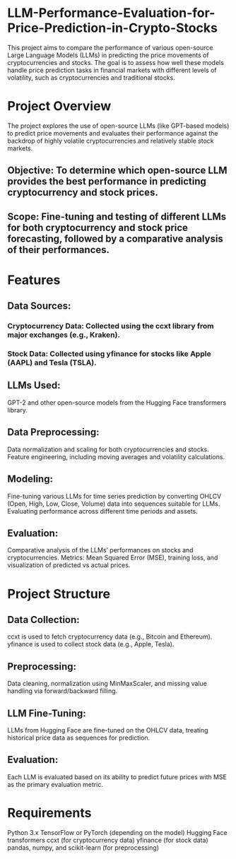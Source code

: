 # LLM-Performance-Evaluation-for-Price-Prediction-in-Crypto-Stocks
This project aims to compare the performance of various open-source Large Language Models (LLMs) in predicting the price movements of cryptocurrencies and stocks. The goal is to assess how well these models handle price prediction tasks in financial markets with different levels of volatility, such as cryptocurrencies and traditional stocks.
# Project Overview
The project explores the use of open-source LLMs (like GPT-based models) to predict price movements and evaluates their performance against the backdrop of highly volatile cryptocurrencies and relatively stable stock markets.

## Objective: To determine which open-source LLM provides the best performance in predicting cryptocurrency and stock prices.
## Scope: Fine-tuning and testing of different LLMs for both cryptocurrency and stock price forecasting, followed by a comparative analysis of their performances.
# Features
## Data Sources:

### Cryptocurrency Data: Collected using the ccxt library from major exchanges (e.g., Kraken).
### Stock Data: Collected using yfinance for stocks like Apple (AAPL) and Tesla (TSLA).
## LLMs Used:

GPT-2 and other open-source models from the Hugging Face transformers library.
## Data Preprocessing:

Data normalization and scaling for both cryptocurrencies and stocks.
Feature engineering, including moving averages and volatility calculations.
## Modeling:

Fine-tuning various LLMs for time series prediction by converting OHLCV (Open, High, Low, Close, Volume) data into sequences suitable for LLMs.
Evaluating performance across different time periods and assets.
## Evaluation:

Comparative analysis of the LLMs’ performances on stocks and cryptocurrencies.
Metrics: Mean Squared Error (MSE), training loss, and visualization of predicted vs actual prices.

# Project Structure
## Data Collection:
ccxt is used to fetch cryptocurrency data (e.g., Bitcoin and Ethereum).
yfinance is used to collect stock data (e.g., Apple, Tesla).
## Preprocessing:
Data cleaning, normalization using MinMaxScaler, and missing value handling via forward/backward filling.
## LLM Fine-Tuning:
LLMs from Hugging Face are fine-tuned on the OHLCV data, treating historical price data as sequences for prediction.
## Evaluation:
Each LLM is evaluated based on its ability to predict future prices with MSE as the primary evaluation metric.

# Requirements
Python 3.x
TensorFlow or PyTorch (depending on the model)
Hugging Face transformers
ccxt (for cryptocurrency data)
yfinance (for stock data)
pandas, numpy, and scikit-learn (for preprocessing)







